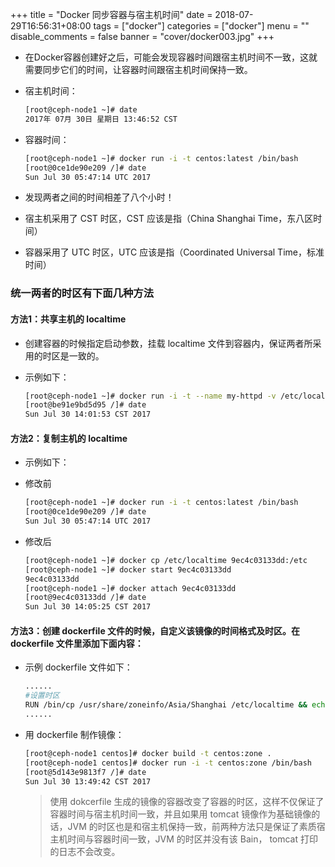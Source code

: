 +++
title = "Docker 同步容器与宿主机时间"
date = 2018-07-29T16:56:31+08:00
tags = ["docker"]
categories = ["docker"]
menu = ""
disable_comments = false
banner = "cover/docker003.jpg"
+++

- 在Docker容器创建好之后，可能会发现容器时间跟宿主机时间不一致，这就需要同步它们的时间，让容器时间跟宿主机时间保持一致。

- 宿主机时间：
  
  ```bash
  [root@ceph-node1 ~]# date
  2017年 07月 30日 星期日 13:46:52 CST
  ```
- 容器时间：
  
  ```bash
  [root@ceph-node1 ~]# docker run -i -t centos:latest /bin/bash
  [root@0ce1de90e209 /]# date
  Sun Jul 30 05:47:14 UTC 2017
  ```

- 发现两者之间的时间相差了八个小时！
- 宿主机采用了 CST 时区，CST 应该是指（China Shanghai Time，东八区时间）
- 容器采用了 UTC 时区，UTC 应该是指（Coordinated Universal Time，标准时间）

### 统一两者的时区有下面几种方法

#### 方法1：共享主机的 localtime
- 创建容器的时候指定启动参数，挂载 localtime 文件到容器内，保证两者所采用的时区是一致的。
- 示例如下：
  
  ```bash
  [root@ceph-node1 ~]# docker run -i -t --name my-httpd -v /etc/localtime:/etc/localtime:ro centos:httpd /bin/bash
  [root@be91e9bd5d95 /]# date
  Sun Jul 30 14:01:53 CST 2017
  ```

#### 方法2：复制主机的 localtime
- 示例如下：
- 修改前
  
  ```bash
  [root@ceph-node1 ~]# docker run -i -t centos:latest /bin/bash
  [root@0ce1de90e209 /]# date
  Sun Jul 30 05:47:14 UTC 2017
  ```

- 修改后
  
  ```bash
  [root@ceph-node1 ~]# docker cp /etc/localtime 9ec4c03133dd:/etc
  [root@ceph-node1 ~]# docker start 9ec4c03133dd
  9ec4c03133dd
  [root@ceph-node1 ~]# docker attach 9ec4c03133dd
  [root@9ec4c03133dd /]# date
  Sun Jul 30 14:05:25 CST 2017
  ```

#### 方法3：创建 dockerfile 文件的时候，自定义该镜像的时间格式及时区。在 dockerfile 文件里添加下面内容：
- 示例 dockerfile 文件如下：
  
  ```bash
  ......
  #设置时区
  RUN /bin/cp /usr/share/zoneinfo/Asia/Shanghai /etc/localtime && echo 'Asia/Shanghai' >/etc/timezone
  ......
  ```

- 用 dockerfile 制作镜像：

  ```bash
  [root@ceph-node1 centos]# docker build -t centos:zone .
  [root@ceph-node1 centos]# docker run -i -t centos:zone /bin/bash
  [root@5d143e9813f7 /]# date
  Sun Jul 30 13:49:42 CST 2017
  ```
  > 使用 dokcerfile 生成的镜像的容器改变了容器的时区，这样不仅保证了容器时间与宿主机时间一致，并且如果用 tomcat 镜像作为基础镜像的话，JVM 的时区也是和宿主机保持一致，前两种方法只是保证了素质宿主机时间与容器时间一致，JVM 的时区并没有该 Bain， tomcat 打印的日志不会改变。





